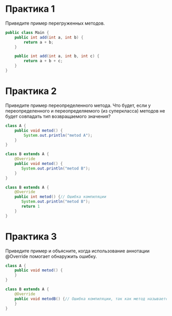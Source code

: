 #  Практика 1

Приведите пример перегруженных методов.

```java
public class Main {
    public int add(int a, int b) {
        return a + b;
    }

    public int add(int a, int b, int c) {
        return a + b + c;
    }
}

```

# Практика 2

Приведите пример переопределенного метода. Что будет, если у переопределенного и переопределяемого (из суперкласса) методов не будет совпадать тип возвращаемого значения?

```java
class A {
    public void metod() {
        System.out.println("metod A");
    }
}

class B extends A {
    @Override
    public void metod() {
       System.out.println("metod B");
    }
}

class B extends A {
    @Override
    public int metod() {// Ошибка компиляции
       System.out.println("metod B");
       return 1
    }
}
```

# Практика 3

Приведите пример и объясните, когда использование аннотации @Override помогает обнаружить ошибку.

```java
class A {
    public void metod() {
    }
}

class B extends A {
    @Override
    public void metodB() {// Ошибка компиляции, так как метод называется неправильно
    }
}
```